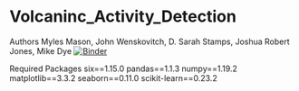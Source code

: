 # Volcaninc_Activity_Detection
Authors 
Myles Mason, John Wenskovitch, D. Sarah Stamps, Joshua Robert Jones, Mike Dye
[![Binder](https://mybinder.org/badge_logo.svg)](https://mybinder.org/v2/gh/mylesm19/Volcaninc_Activity_Detection/HEAD)

Required Packages
six==1.15.0
pandas==1.1.3
numpy==1.19.2
matplotlib==3.3.2
seaborn==0.11.0
scikit-learn==0.23.2

